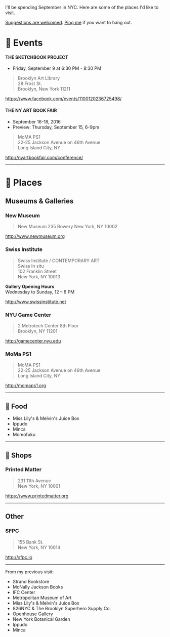 I'll be spending September in NYC. Here are some of the places I'd like to visit.  

[Suggestions are welcomed](https://github.com/javierarce/NYC/issues). [Ping me](http://twitter.com/javier) if you want to hang out.

# :circus_tent: Events

#### THE SKETCHBOOK PROJECT

- Friday, September 9 at 6:30 PM - 8:30 PM

> Brooklyn Art Library  
> 28 Frost St.  
> Brooklyn, New York 11211

https://www.facebook.com/events/1100120236725498/

#### THE NY ART BOOK FAIR

- September 16-18, 2016  
- Preview: Thursday, September 15, 6-9pm

> MoMA PS1  
> 22-25 Jackson Avenue on 46th Avenue  
> Long Island City, NY  

http://nyartbookfair.com/conference/

---

# :round_pushpin: Places

## Museums & Galleries

### New Museum

> New Museum 
> 235 Bowery 
> New York, NY 10002 

http://www.newmuseum.org


### Swiss Institute

> Swiss Institute / CONTEMPORARY ART  
> Swiss In situ  
> 102 Franklin Street  
> New York, NY 10013

**Gallery Opening Hours**  
Wednesday to Sunday, 12 – 6 PM

http://www.swissinstitute.net


### NYU Game Center

> 2 Metrotech Center 8th Floor   
> Brooklyn, NY 11201

http://gamecenter.nyu.edu


### MoMa PS1

> MoMA PS1  
> 22-25 Jackson Avenue on 46th Avenue  
> Long Island City, NY

http://momaps1.org

---

## :pizza: Food

- Miss Lily's & Melvin's Juice Box
- Ippudo
- Minca
- Momofuku

---

## :gem: Shops

### Printed Matter 
 
> 231 11th Avenue  
> New York, NY 10001

https://www.printedmatter.org

---

## Other

### SFPC

> 155 Bank St.  
> New York, NY 10014

http://sfpc.io

---

From my previous visit:

- Strand Bookstore
- McNally Jackson Books
- IFC Center
- Metropolitan Museum of Art
- Miss Lily's & Melvin's Juice Box
- 826NYC & The Brooklyn Superhero Supply Co.
- Openhouse Gallery
- New York Botanical Garden
- Ippudo
- Minca

